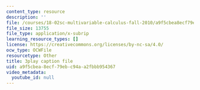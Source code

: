 ```yaml
---
content_type: resource
description: ''
file: /courses/18-02sc-multivariable-calculus-fall-2010/a9f5cbea8ecf79ebc94aa2fbbb954367_2bF6H_xu0ao.srt
file_size: 13755
file_type: application/x-subrip
learning_resource_types: []
license: https://creativecommons.org/licenses/by-nc-sa/4.0/
ocw_type: OCWFile
resourcetype: Other
title: 3play caption file
uid: a9f5cbea-8ecf-79eb-c94a-a2fbbb954367
video_metadata:
  youtube_id: null
---
```

